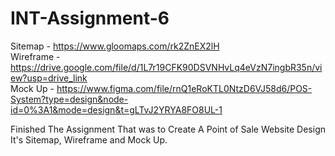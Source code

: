 # INT-Assignment-6

Sitemap - https://www.gloomaps.com/rk2ZnEX2lH <br>
Wireframe - https://drive.google.com/file/d/1L7r19CFK90DSVNHvLq4eVzN7ingbR35n/view?usp=drive_link <br>
Mock Up - https://www.figma.com/file/rnQ1eRoKTL0NtzD6VJ58d6/POS-System?type=design&node-id=0%3A1&mode=design&t=gLTvJ2YRYA8FO8UL-1

Finished The Assignment That was to Create A Point of Sale Website Design It's Sitemap, Wireframe and Mock Up.
